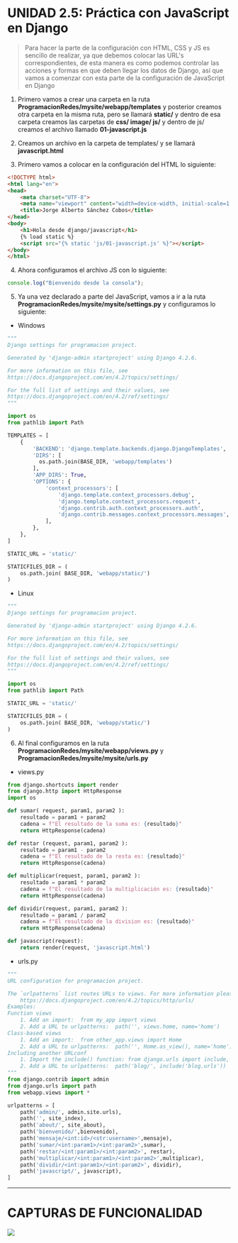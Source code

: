 # UNIDAD 2.5: Práctica con JavaScript en Django

> Para hacer la parte de la configuración con HTML, CSS y JS es sencillo de realizar, ya que debemos colocar las URL's correspondientes, de esta manera es como podemos controlar las acciones y formas en que deben llegar los datos de Django, así que vamos a comenzar con esta parte de la configuración de JavaScript en Django

1. Primero vamos a crear una carpeta en la ruta **ProgramacionRedes/mysite/webapp/templates** y posterior creamos otra carpeta en la misma ruta, pero se llamará **static/** y dentro de esa carpeta creamos las carpetas de **css/ image/ js/** y dentro de js/ creamos el archivo llamado **01-javascript.js**

2. Creamos un archivo en la carpeta de templates/ y se llamará **javascript.html**

3. Primero vamos a colocar en la configuración del HTML lo siguiente:

```html
<!DOCTYPE html>
<html lang="en">
<head>
    <meta charset="UTF-8">
    <meta name="viewport" content="width=device-width, initial-scale=1.0">
    <title>Jorge Alberto Sánchez Cobos</title>
</head>
<body>
    <h1>Hola desde django/javascript</h1>
    {% load static %}
    <script src="{% static 'js/01-javascript.js' %}"></script>
</body>
</html>
```

4. Ahora configuramos el archivo JS con lo siguiente:

```js
console.log("Bienvenido desde la consola");
```

5. Ya una vez declarado a parte del JavaScript, vamos a ir a la ruta **ProgramacionRedes/mysite/mysite/settings.py** y configuramos lo siguiente: 

- Windows

```py
"""
Django settings for programacion project.

Generated by 'django-admin startproject' using Django 4.2.6.

For more information on this file, see
https://docs.djangoproject.com/en/4.2/topics/settings/

For the full list of settings and their values, see
https://docs.djangoproject.com/en/4.2/ref/settings/
"""

import os
from pathlib import Path

TEMPLATES = [
    {
        'BACKEND': 'django.template.backends.django.DjangoTemplates',
        'DIRS': [
          os.path.join(BASE_DIR, 'webapp/templates')
        ],
        'APP_DIRS': True,
        'OPTIONS': {
            'context_processors': [
                'django.template.context_processors.debug',
                'django.template.context_processors.request',
                'django.contrib.auth.context_processors.auth',
                'django.contrib.messages.context_processors.messages',
            ],
        },
    },
]

STATIC_URL = 'static/'

STATICFILES_DIR = (
    os.path.join( BASE_DIR, 'webapp/static/')
)
```

- Linux 

```py
"""
Django settings for programacion project.

Generated by 'django-admin startproject' using Django 4.2.6.

For more information on this file, see
https://docs.djangoproject.com/en/4.2/topics/settings/

For the full list of settings and their values, see
https://docs.djangoproject.com/en/4.2/ref/settings/
"""

import os
from pathlib import Path

STATIC_URL = 'static/'

STATICFILES_DIR = (
    os.path.join( BASE_DIR, 'webapp/static/')
)
```

6. Al final configuramos en la ruta **ProgramacionRedes/mysite/webapp/views.py** y **ProgramacionRedes/mysite/mysite/urls.py**

- views.py
```py
from django.shortcuts import render
from django.http import HttpResponse
import os

def sumar( request, param1, param2 ):
    resultado = param1 + param2
    cadena = f"El resultado de la suma es: {resultado}"
    return HttpResponse(cadena) 

def restar (request, param1, param2 ):
    resultado = param1 - param2
    cadena = f"El resultado de la resta es: {resultado}"
    return HttpResponse(cadena) 

def multiplicar(request, param1, param2 ):
    resultado = param1 * param2
    cadena = f"El resultado de la multiplicación es: {resultado}"
    return HttpResponse(cadena)

def dividir(request, param1, param2 ):
    resultado = param1 / param2
    cadena = f"El resultado de la division es: {resultado}"
    return HttpResponse(cadena) 

def javascript(request):
    return render(request, 'javascript.html')
```

- urls.py
```py
"""
URL configuration for programacion project.

The `urlpatterns` list routes URLs to views. For more information please see:
    https://docs.djangoproject.com/en/4.2/topics/http/urls/
Examples:
Function views
    1. Add an import:  from my_app import views
    2. Add a URL to urlpatterns:  path('', views.home, name='home')
Class-based views
    1. Add an import:  from other_app.views import Home
    2. Add a URL to urlpatterns:  path('', Home.as_view(), name='home')
Including another URLconf
    1. Import the include() function: from django.urls import include, path
    2. Add a URL to urlpatterns:  path('blog/', include('blog.urls'))
"""
from django.contrib import admin
from django.urls import path
from webapp.views import *

urlpatterns = [
    path('admin/', admin.site.urls),
    path('', site_index),
    path('about/', site_about), 
    path('bienvenido/',bienvenido), 
    path('mensaje/<int:id>/<str:username>',mensaje), 
    path('sumar/<int:param1>/<int:param2>',sumar), 
    path('restar/<int:param1>/<int:param2>', restar),
    path('multiplicar/<int:param1>/<int:param2>',multiplicar), 
    path('dividir/<int:param1>/<int:param2>', dividir),
    path('javascript/', javascript),
]
```
---

# CAPTURAS DE FUNCIONALIDAD

![](@attachment/Clipboard_2023-12-02-16-24-31.png)
